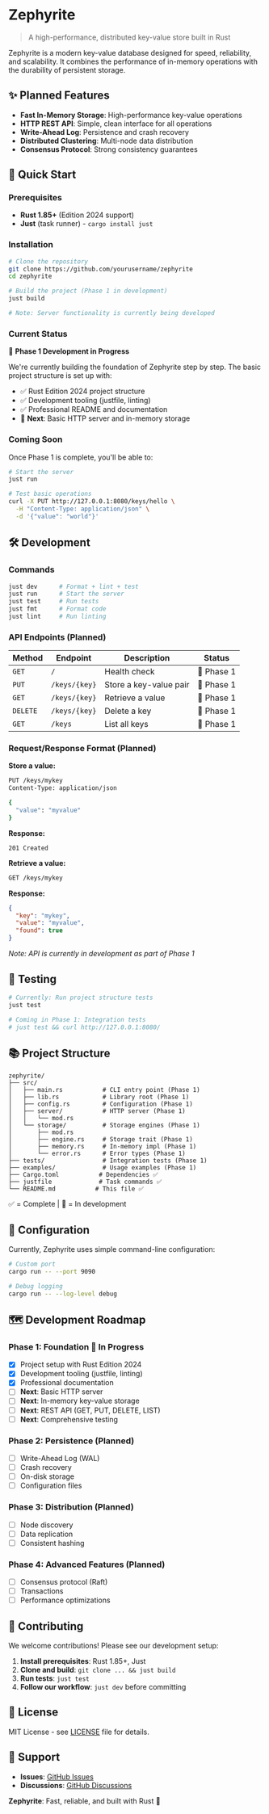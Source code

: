 # Zephyrite

> A high-performance, distributed key-value store built in Rust

Zephyrite is a modern key-value database designed for speed, reliability, and scalability.
It combines the performance of in-memory operations with the durability of persistent storage.

## ✨ Planned Features

- **Fast In-Memory Storage**: High-performance key-value operations
- **HTTP REST API**: Simple, clean interface for all operations
- **Write-Ahead Log**: Persistence and crash recovery
- **Distributed Clustering**: Multi-node data distribution
- **Consensus Protocol**: Strong consistency guarantees

## 🚀 Quick Start

### Prerequisites

- **Rust 1.85+** (Edition 2024 support)
- **Just** (task runner) - `cargo install just`

### Installation

```bash
# Clone the repository
git clone https://github.com/yourusername/zephyrite
cd zephyrite

# Build the project (Phase 1 in development)
just build

# Note: Server functionality is currently being developed
```

### Current Status

🚧 **Phase 1 Development in Progress**

We're currently building the foundation of Zephyrite step by step. The basic project structure is set up with:

- ✅ Rust Edition 2024 project structure
- ✅ Development tooling (justfile, linting)
- ✅ Professional README and documentation
- 🚧 **Next**: Basic HTTP server and in-memory storage

### Coming Soon

Once Phase 1 is complete, you'll be able to:

```bash
# Start the server
just run

# Test basic operations
curl -X PUT http://127.0.0.1:8080/keys/hello \
  -H "Content-Type: application/json" \
  -d '{"value": "world"}'
```

## 🛠️ Development

### Commands

```bash
just dev      # Format + lint + test
just run      # Start the server
just test     # Run tests
just fmt      # Format code
just lint     # Run linting
```

### API Endpoints (Planned)

| Method   | Endpoint      | Description            | Status     |
| -------- | ------------- | ---------------------- | ---------- |
| `GET`    | `/`           | Health check           | 🚧 Phase 1 |
| `PUT`    | `/keys/{key}` | Store a key-value pair | 🚧 Phase 1 |
| `GET`    | `/keys/{key}` | Retrieve a value       | 🚧 Phase 1 |
| `DELETE` | `/keys/{key}` | Delete a key           | 🚧 Phase 1 |
| `GET`    | `/keys`       | List all keys          | 🚧 Phase 1 |

### Request/Response Format (Planned)

**Store a value:**

```bash
PUT /keys/mykey
Content-Type: application/json

{
  "value": "myvalue"
}
```

**Response:**

```
201 Created
```

**Retrieve a value:**

```bash
GET /keys/mykey
```

**Response:**

```json
{
  "key": "mykey",
  "value": "myvalue",
  "found": true
}
```

_Note: API is currently in development as part of Phase 1_

## 🧪 Testing

```bash
# Currently: Run project structure tests
just test

# Coming in Phase 1: Integration tests
# just test && curl http://127.0.0.1:8080/
```

## 📚 Project Structure

```
zephyrite/
├── src/
│   ├── main.rs           # CLI entry point (Phase 1)
│   ├── lib.rs            # Library root (Phase 1)
│   ├── config.rs         # Configuration (Phase 1)
│   ├── server/           # HTTP server (Phase 1)
│   │   └── mod.rs
│   └── storage/          # Storage engines (Phase 1)
│       ├── mod.rs
│       ├── engine.rs     # Storage trait (Phase 1)
│       ├── memory.rs     # In-memory impl (Phase 1)
│       └── error.rs      # Error types (Phase 1)
├── tests/                # Integration tests (Phase 1)
├── examples/             # Usage examples (Phase 1)
├── Cargo.toml           # Dependencies ✅
├── justfile             # Task commands ✅
└── README.md           # This file ✅
```

✅ = Complete | 🚧 = In development

## 🔧 Configuration

Currently, Zephyrite uses simple command-line configuration:

```bash
# Custom port
cargo run -- --port 9090

# Debug logging
cargo run -- --log-level debug
```

## 🗺️ Development Roadmap

### Phase 1: Foundation 🚧 **In Progress**

- [x] Project setup with Rust Edition 2024
- [x] Development tooling (justfile, linting)
- [x] Professional documentation
- [ ] **Next**: Basic HTTP server
- [ ] **Next**: In-memory key-value storage
- [ ] **Next**: REST API (GET, PUT, DELETE, LIST)
- [ ] **Next**: Comprehensive testing

### Phase 2: Persistence (Planned)

- [ ] Write-Ahead Log (WAL)
- [ ] Crash recovery
- [ ] On-disk storage
- [ ] Configuration files

### Phase 3: Distribution (Planned)

- [ ] Node discovery
- [ ] Data replication
- [ ] Consistent hashing

### Phase 4: Advanced Features (Planned)

- [ ] Consensus protocol (Raft)
- [ ] Transactions
- [ ] Performance optimizations

## 🤝 Contributing

We welcome contributions! Please see our development setup:

1. **Install prerequisites**: Rust 1.85+, Just
2. **Clone and build**: `git clone ... && just build`
3. **Run tests**: `just test`
4. **Follow our workflow**: `just dev` before committing

## 📄 License

MIT License - see [LICENSE](LICENSE) file for details.

## 🙋 Support

- **Issues**: [GitHub Issues](https://github.com/yourusername/zephyrite/issues)
- **Discussions**: [GitHub Discussions](https://github.com/yourusername/zephyrite/discussions)

**Zephyrite**: Fast, reliable, and built with Rust 🦀
